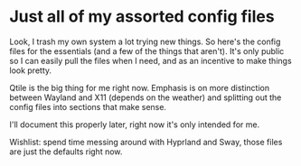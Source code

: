 # Just all of my assorted config files

Look, I trash my own system a lot trying new things. So here's the config files for the essentials (and a few of the things that aren't). It's only public so I can easily pull the files when I need, and as an incentive to make things look pretty.

Qtile is the big thing for me right now. Emphasis is on more distinction between Wayland and X11 (depends on the weather) and splitting out the config files into sections that make sense.

I'll document this properly later, right now it's only intended for me.

Wishlist: spend time messing around with Hyprland and Sway, those files are just the defaults right now.
